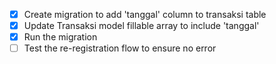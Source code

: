 - [x] Create migration to add 'tanggal' column to transaksi table
- [x] Update Transaksi model fillable array to include 'tanggal'
- [x] Run the migration
- [ ] Test the re-registration flow to ensure no error
